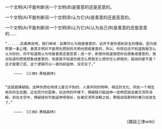 一个文明(A)不能判断另一个文明(B)是善意的还是恶意的。

一个文明(A)不能判断另一个文明(B)认为它(A)是善意的还是恶意的。

一个文明(A)不能判断另一个文明(B)认为它(A)认为自己(B)是善意的还是恶意的……

    “......后面再说吧，我们继续：如果你认为我是善意的，这并不是你感到安全的理由，因为按照第一条公理，善意文明并不能预先把别的文明也想成善意的，所以，你现在还不知道我是怎么认为你的，你不知道我认为你是善意还是恶意；进一步，即使你知道我把你也想象成善意的，我也知道你把我想象成善意的，但是我不知道你是怎么想我怎么想你怎么想我的，挺绕的是不是？这才是第三层，这个逻辑可以一直向前延伸，没完没了。”

        ———— 《三体Ⅱ·黑暗森林》


    “这就是猜疑链。这种东西在地球上是见不到的。人类共同的物种、相近的文化、同处一个相互依存的生态圈、近在咫尺的距离，在这样的环境下，猜疑链只能延伸一至两层就会被交流所消解。但在太空中，猜疑链则可能延伸得很长，在被交流所消解之前，黑暗战役那样的事已经发生了。”

        ———— 《三体Ⅱ·黑暗森林》


<p align="right">（摘自三体wiki）</p>